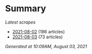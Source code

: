 # Summary
*Latest scrapes*
* [2021-08-02](https://github.com/nuuuwan/news_lk/blob/data/news_lk.2021-08-02.json) (186 articles)
* [2021-08-03](https://github.com/nuuuwan/news_lk/blob/data/news_lk.2021-08-03.json) (73 articles)

*Generated at 10:09AM, August 03, 2021*
